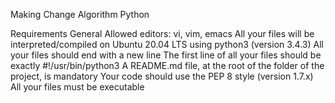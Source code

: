 Making Change
Algorithm
Python


Requirements
General
Allowed editors: vi, vim, emacs
All your files will be interpreted/compiled on Ubuntu 20.04 LTS using python3 (version 3.4.3)
All your files should end with a new line
The first line of all your files should be exactly #!/usr/bin/python3
A README.md file, at the root of the folder of the project, is mandatory
Your code should use the PEP 8 style (version 1.7.x)
All your files must be executable
